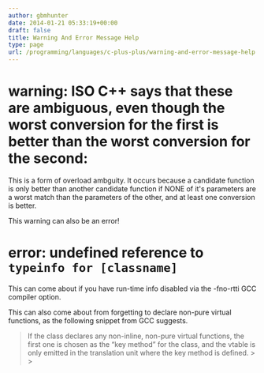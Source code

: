 ```yaml
---
author: gbmhunter
date: 2014-01-21 05:33:19+00:00
draft: false
title: Warning And Error Message Help
type: page
url: /programming/languages/c-plus-plus/warning-and-error-message-help
---
```


# warning: ISO C++ says that these are ambiguous, even though the worst conversion for the first is better than the worst conversion for the second:

This is a form of overload ambguity. It occurs because a candidate function is only better than another candidate function if NONE of it's parameters are a worst match than the parameters of the other, and at least one conversion is better.

This warning can also be an error!

# error: undefined reference to `typeinfo for [classname]`

This can come about if you have run-time info disabled via the -fno-rtti GCC compiler option.

This can also come about from forgetting to declare non-pure virtual functions, as the following snippet from GCC suggests.

<blockquote>If the class declares any non-inline, non-pure virtual functions, the first one is chosen as the “key method” for the class, and the vtable is only emitted in the translation unit where the key method is defined.
> 
> </blockquote>
